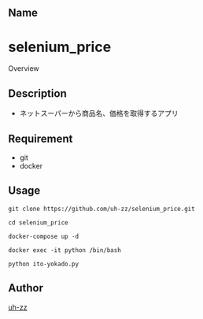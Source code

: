 ## Name
selenium_price
====

Overview

## Description
- ネットスーパーから商品名、価格を取得するアプリ

## Requirement
- git
- docker

## Usage

```
git clone https://github.com/uh-zz/selenium_price.git

cd selenium_price

docker-compose up -d

docker exec -it python /bin/bash

python ito-yokado.py
```

## Author

[uh-zz](https://github.com/uh-zz)